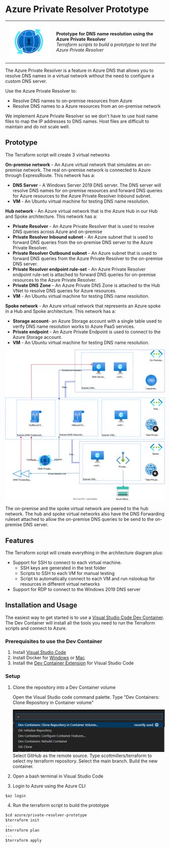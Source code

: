 # Azure Private Resolver Prototype

<table style="width: 100%; border-style: none;"><tr>
<td style="width: 140px; text-align: center;"><a href="https://learn.microsoft.com/en-us/azure/dns/dns-private-resolver-overview"><img width="130px" src="./docs/images/dns-private-resolver-logo.png" alt="Azure Private Resolver logo"/></a></td>
<td>
<strong>Prototype for DNS name resolution using the Azure Private Resolver</strong><br />
<i>Terraform scripts to build a prototype to test the Azure Private Resolver</i><br />
</td>
</tr></table>

The Azure Private Resolver is a feature in Azure DNS that allows you to resolve DNS names in a virtual network without the need to configure a custom DNS server. 

Use the Azure Private Resolver to:
- Resolve DNS names to on-premise resources from Azure 
- Resolve DNS names to a Azure resources from an on-premise network

We implement Azure Private Resolver so we don't have to use host name files to map the IP addresses to DNS names. Host files are difficult to maintain and do not scale well.

## Prototype

The Terraform script will create 3 virtual networks

**On-premise network** - An Azure virtual network that simulates an on-premise network. The real on-premise network is connected to Azure through ExpressRoute. This network has a:
  - **DNS Server** - A Windows Server 2019 DNS server. The DNS server will resolve DNS names for on-premise resources and forward DNS queries for Azure resources to the Azure Private Resolver Inbound subnet.
  - **VM** - An Ubuntu virtual machine for testing DNS name resolution.

**Hub network** - An Azure virtual network that is the Azure Hub in our Hub and Spoke architecture. This network has a:
- **Private Resolver** - An Azure Private Resolver that is used to resolve DNS queries across Azure and on-premise
- **Private Resolver Inbound subnet** - An Azure subnet that is used to forward DNS queries from the on-premise DNS server to the Azure Private Resolver.
- **Private Resolver Outbound subnet** - An Azure subnet that is used to forward DNS queries from the Azure Private Resolver to the on-premise DNS server.
- **Private Resolver endpoint rule-set** - An Azure Private Resolver endpoint rule-set is attached to forward DNS queries for on-premise resources to the Azure Private Resolver.
- **Private DNS Zone** - An Azure Private DNS Zone is attached to the Hub VNet to resolve DNS queries for Azure resources.
- **VM** - An Ubuntu virtual machine for testing DNS name resolution.
    
**Spoke network** - An Azure virtual network that represents an Azure spoke in a Hub and Spoke architecture. This network has a: 
  - **Storage account**- an Azure Storage account with a single table used to verify DNS name resolution works to Azure PaaS services.
  - **Private endpoint** - An Azure Private Endpoint is used to connect to the Azure Storage account.
  - **VM** - An Ubuntu virtual machine for testing DNS name resolution.

![Alt text](docs/images/private-resolver-prototype.svg)

The on-premise and the spoke virtual network are peered to the hub network. The hub and spoke virtual networks also have the DNS Forwarding ruleset attached to allow the on-premise DNS queries to be send to the on-premise DNS server. 

## Features

The Terraform script will create everything in the architecture diagram plus:
- Support for SSH to connect to each virtual machine. 
  - SSH keys are generated in the test folder
  - Scripts to SSH to each VM for manual testing
  - Script to automatically connect to each VM and run nslookup for resources in different virtual networks
- Support for RDP to connect to the Windows 2019 DNS server

## Installation and Usage

The easiest way to get started is to use a [Visual Studio Code Dev Container](https://code.visualstudio.com/docs/devcontainers/containers).  The Dev Container will install all the tools you need to run the Terraform scripts and connect to Azure.


### Prerequisites to use the Dev Container
1. Install [Visual Studio Code](https://code.visualstudio.com/download)
2.  Install Docker for [Windows](https://docs.docker.com/docker-for-windows/install/) or [Mac](https://docs.docker.com/docker-for-mac/install/) 
3. Install the [Dev Container Extension](https://marketplace.visualstudio.com/items?itemName=ms-vscode-remote.remote-containers) for Visual Studio Code

### Setup

1. Clone the repository into a Dev Container volume 

   Open the Visual Studio code command palette. 
   Type "Dev Containers: Clone Repository in Container volume" 

    ![dev container image](docs/images/devcontainer.png)
    Select GitHub as the remote source. 
    Type scottmillers/terraform to select my terraform repository. 
    Select the main branch. 
    Build the new container.

2. Open a bash terminal in Visual Studio Code 

3. Login to Azure using the Azure CLI
  ```
  $az login
  ```
4. Run the terraform script to build the prototype
  ```
  $cd azure/private-resolver-prototype
  $terraform init
  ...
  $terraform plan
  ...
  $terraform apply
  ``` 


 




